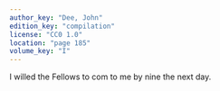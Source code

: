 ```yaml
---
author_key: "Dee, John"
edition_key: "compilation"
license: "CC0 1.0"
location: "page 185"
volume_key: "I"
---
```

I willed the Fellows to com to me by nine the next day.
